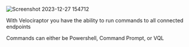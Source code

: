 ![Screenshot 2023-12-27 154712](https://github.com/hetp1/Cyber-Tools/assets/108355131/bd82ce45-0f7a-497e-995d-ee1c4eb93ca6)


With Velociraptor you have the ability to run commands to all connected endpoints 

Commands can either be Powershell, Command Prompt, or VQL

